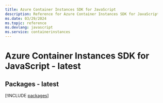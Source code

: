 ```yaml
---
title: Azure Container Instances SDK for JavaScript
description: Reference for Azure Container Instances SDK for JavaScript
ms.date: 03/29/2024
ms.topic: reference
ms.devlang: javascript
ms.service: containerinstances
---
```

# Azure Container Instances SDK for JavaScript - latest
## Packages - latest
[!INCLUDE [packages](container-instances-index.md)]